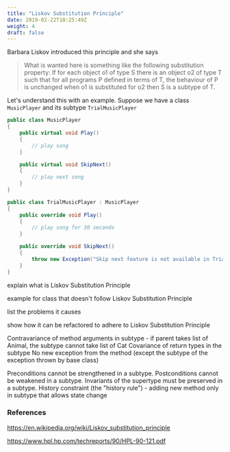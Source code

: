 ```yaml
---
title: "Liskov Substitution Principle"
date: 2019-02-22T10:25:49Z
weight: 4
draft: false
---
```


Barbara Liskov introduced this principle and she says

> What is wanted here is something like the following substitution property: If for each object o1 of type S there is an object o2 of type T such that for all programs P defined in terms of T, the behaviour of P is unchanged when o1 is substituted for o2 then S is a subtype of T.

Let's understand this with an example. Suppose we have a class `MusicPlayer` and its subtype `TrialMusicPlayer`

``` csharp
public class MusicPlayer
{
    public virtual void Play()
    {
        // play song
    }

    public virtual void SkipNext()
    {
        // play next song
    }
}
```

``` csharp
public class TrialMusicPlayer : MusicPlayer
{
    public override void Play()
    {
        // play song for 30 seconds
    }

    public override void SkipNext()
    {
        throw new Exception("Skip next feature is not available in Trial player");
    }
}
```


explain what is Liskov Substitution Principle

example for class that doesn't follow Liskov Substitution Principle

list the problems it causes

show how it can be refactored to adhere to Liskov Substitution Principle

Contravariance of method arguments in subtype - if parent takes list of Animal, the subtype cannot take list of Cat
Covariance of return types in the subtype
No new exception from the method (except the subtype of the exception thrown by base class)


Preconditions cannot be strengthened in a subtype.
Postconditions cannot be weakened in a subtype.
Invariants of the supertype must be preserved in a subtype.
History constraint (the "history rule") - adding new method only in subtype that allows state change


### References

https://en.wikipedia.org/wiki/Liskov_substitution_principle

https://www.hpl.hp.com/techreports/90/HPL-90-121.pdf